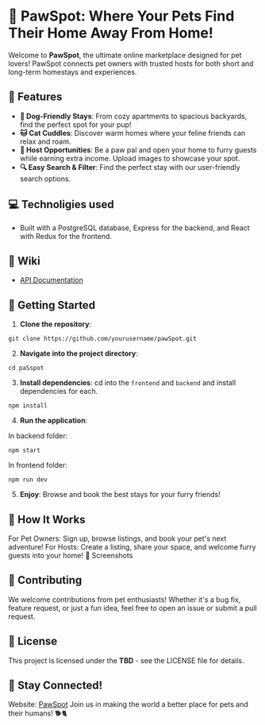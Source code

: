 # 🐾 PawSpot: Where Your Pets Find Their Home Away From Home!

Welcome to **PawSpot**, the ultimate online marketplace designed for pet lovers! PawSpot connects pet owners with trusted hosts for both short and long-term homestays and experiences.

## 🎉 Features

- **🐶 Dog-Friendly Stays**: From cozy apartments to spacious backyards, find the perfect spot for your pup!
- **🐱 Cat Cuddles**: Discover warm homes where your feline friends can relax and roam.
- **💼 Host Opportunities**: Be a paw pal and open your home to furry guests while earning extra income. Upload images to showcase your spot.
- **🔍 Easy Search & Filter**: Find the perfect stay with our user-friendly search options.

## 💻 Technoligies used
- Built with a PostgreSQL database, Express for the backend, and React with Redux for the frontend. 

## 📘 Wiki

- [API Documentation](https://github.com/lainey1/PawSpot/wiki/API-Documentation)

## 🚀 Getting Started

1. **Clone the repository**:

```
git clone https://github.com/yourusername/pawSpot.git
```

2. **Navigate into the project directory**:

```
cd paSspot
```

3. **Install dependencies**:
   cd into the `frontend` and `backend` and install dependencies for each.

```
npm install
```

4. **Run the application**:

In backend folder:
```
npm start
```

In frontend folder:
```
npm run dev
```

5. **Enjoy**: Browse and book the best stays for your furry friends!

## 🐾 How It Works

For Pet Owners: Sign up, browse listings, and book your pet's next adventure!
For Hosts: Create a listing, share your space, and welcome furry guests into your home!
📸 Screenshots

## 🤝 Contributing

We welcome contributions from pet enthusiasts! Whether it's a bug fix, feature request, or just a fun idea, feel free to open an issue or submit a pull request.

## 📄 License

This project is licensed under the **TBD** - see the LICENSE file for details.

## 🌟 Stay Connected!

Website: [PawSpot](https://pawspot.onrender.com)
Join us in making the world a better place for pets and their humans! 🐕🐈
